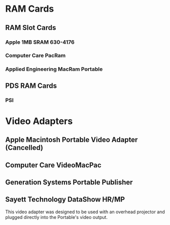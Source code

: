 # RAM Cards
## RAM Slot Cards

### Apple 1MB SRAM 630-4176

### Computer Care PacRam

### Applied Engineering MacRam Portable

## PDS RAM Cards

### PSI

# Video Adapters

## Apple Macintosh Portable Video Adapter (Cancelled)

## Computer Care VideoMacPac

## Generation Systems Portable Publisher

## Sayett Technology DataShow HR/MP
This video adapter was designed to be used with an overhead projector and plugged directly into the Portable's video output.